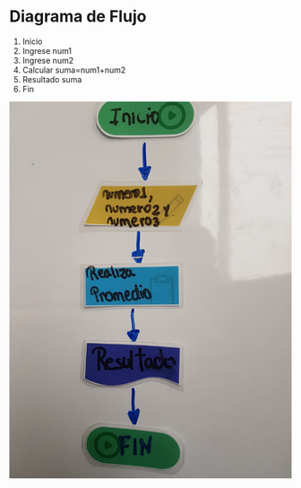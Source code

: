 # Diagrama de Flujo

1. Inicio
2. Ingrese num1
3. Ingrese num2
4. Calcular suma=num1+num2
5. Resultado suma
6. Fin

![image](promedio.jpg)